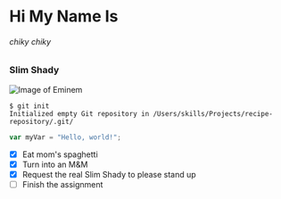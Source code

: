 # Hi My Name Is 
###### chiky chiky
### Slim Shady
![Image of Eminem](https://i.redd.it/evnr8krx2t9b1.jpg)

```
$ git init
Initialized empty Git repository in /Users/skills/Projects/recipe-repository/.git/
```
``` javascript
var myVar = "Hello, world!";
```
- [x] Eat mom's spaghetti
- [x] Turn into an M&M
- [x] Request the real Slim Shady to please stand up 
- [ ] Finish the assignment
